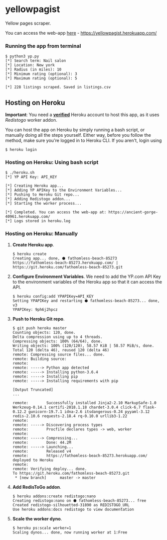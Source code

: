 # yellowpagist
Yellow pages scraper. 

You can access the web-app [here](https://yellowpagist.herokuapp.com/) - https://yellowpagist.herokuapp.com/

### Running the app from terminal

```console
$ python3 yp.py 
[*] Search term: Nail salon
[*] Location: New york
[*] Radius (in miles): 10	
[*] Minimum rating (optional): 3
[*] Maximum rating (optional): 5

[*] 228 listings scraped. Saved in listings.csv
```


## Hosting on Heroku

__Important__: You need a [__verified__](https://devcenter.heroku.com/articles/account-verification) Heroku account to host this app, as it uses _Redistogo_ worker addon.  

You can host the app on Heroku by simply running a bash script, or manually doing all the steps yourself. Either way, before you follow the method, make sure you're logged in to Heroku CLI. If you aren't, login using
```console
$ heroku login
````

### Hosting on Heroku: Using bash script

```console
$ ./heroku.sh 
[*] YP API Key: API_KEY

[*] Creating Heroku app...
[*] Adding YP APIKey to the Environment Variables...
[*] Pushing to Heroku Git repo...
[*] Adding Redistogo addon...
[*] Starting the worker process...

[*] Completed. You can access the web-app at: https://ancient-gorge-40961.herokuapp.com/
[*] Logs stored in heroku.log
```

### Hosting on Heroku: Manually

1. __Create Heroku app__.
    
	```console
	$ heroku create
	Creating app... done, ⬢ fathomless-beach-85273
	https://fathomless-beach-85273.herokuapp.com/ | https://git.heroku.com/fathomless-beach-85273.git
	```

2. __Configure Environment Variables__. We need to add the YP.com API Key to the environment variables of the Heroku app so that it can access the API.

	```console
	$ heroku config:add YPAPIKey=API_KEY 
	Setting YPAPIKey and restarting ⬢ fathomless-beach-85273... done, v3
	YPAPIKey: 9ph6j2hpcz
	```

3. __Push to Heroku Git repo__.

	```console
	$ git push heroku master
	Counting objects: 120, done.
	Delta compression using up to 4 threads.
	Compressing objects: 100% (64/64), done.
	Writing objects: 100% (120/120), 58.57 KiB | 58.57 MiB/s, done.
	Total 120 (delta 46), reused 120 (delta 46)
	remote: Compressing source files... done.
	remote: Building source:
	remote: 
	remote: -----> Python app detected
	remote: -----> Installing python-3.6.4
	remote: -----> Installing pip
	remote: -----> Installing requirements with pip
	
	[Output Truncated]
	...

	remote:        Successfully installed Jinja2-2.10 MarkupSafe-1.0 Werkzeug-0.14.1 certifi-2018.1.18 chardet-3.0.4 click-6.7 flask-0.12.2 gunicorn-19.7.1 idna-2.6 itsdangerous-0.24 pyyaml-3.12 redis-2.10.6 requests-2.18.4 rq-0.10.0 urllib3-1.22
	remote: 
	remote: -----> Discovering process types
	remote:        Procfile declares types -> web, worker
	remote: 
	remote: -----> Compressing...
	remote:        Done: 44.2M
	remote: -----> Launching...
	remote:        Released v4
	remote:        https://fathomless-beach-85273.herokuapp.com/ deployed to Heroku
	remote: 
	remote: Verifying deploy... done.
	To https://git.heroku.com/fathomless-beach-85273.git
	 * [new branch]      master -> master
	 ```


4. __Add RedisToGo addon__.

	```console
	$ heroku addons:create redistogo:nano
	Creating redistogo:nano on ⬢ fathomless-beach-85273... free
	Created redistogo-silhouetted-31890 as REDISTOGO_URL
	Use heroku addons:docs redistogo to view documentation
	```

5. __Scale the worker dyno__.

	```console
	$ heroku ps:scale worker=1
	Scaling dynos... done, now running worker at 1:Free
	```

